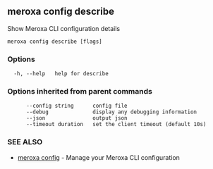 ## meroxa config describe

Show Meroxa CLI configuration details

```
meroxa config describe [flags]
```

### Options

```
  -h, --help   help for describe
```

### Options inherited from parent commands

```
      --config string      config file
      --debug              display any debugging information
      --json               output json
      --timeout duration   set the client timeout (default 10s)
```

### SEE ALSO

* [meroxa config](meroxa_config.md)	 - Manage your Meroxa CLI configuration

